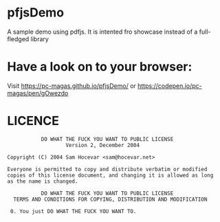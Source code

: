 # pfjsDemo
A sample demo using pdfjs. It is intented fro showcase instead of a full-fledged library

# Have a look on to your browser:

Visit https://pc-magas.github.io/pfjsDemo/ or https://codepen.io/pc-magas/pen/gOwezdo

# LICENCE

```
           DO WHAT THE FUCK YOU WANT TO PUBLIC LICENSE
                   Version 2, December 2004
 
Copyright (C) 2004 Sam Hocevar <sam@hocevar.net>

Everyone is permitted to copy and distribute verbatim or modified
copies of this license document, and changing it is allowed as long
as the name is changed.
 
           DO WHAT THE FUCK YOU WANT TO PUBLIC LICENSE
  TERMS AND CONDITIONS FOR COPYING, DISTRIBUTION AND MODIFICATION

 0. You just DO WHAT THE FUCK YOU WANT TO.

```
